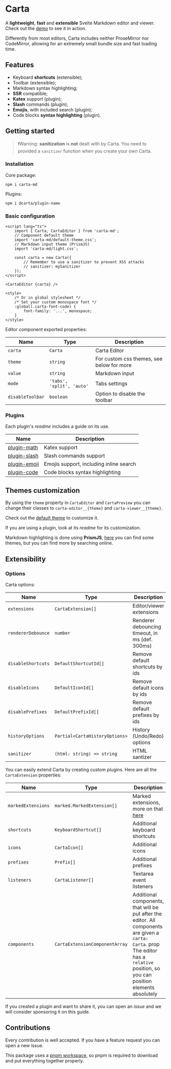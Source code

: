 # Carta

A **lightweight**, **fast** and **extensible** Svelte Markdown editor and viewer. Check out the [demo](http://beartocode.me/carta-md/) to see it in action.

Differently from most editors, Carta includes neither ProseMirror nor CodeMirror, allowing for an extremely small bundle size and fast loading time.

## Features

- Keyboard **shortcuts** (extensible);
- Toolbar (extensible);
- Markdown syntax highlighting;
- **SSR** compatible;
- **Katex** support (plugin);
- **Slash** commands (plugin);
- **Emojis**, with included search (plugin);
- Code blocks **syntax highlighting** (plugin).

## Getting started

> :exclamation:Warning: **sanitization** is **not** dealt with by Carta. You need to provided a `sanitizer` function when you create your own Carta.

### Installation

Core package:

```
npm i carta-md
```

Plugins:

```
npm i @carta/plugin-name
```

### Basic configuration

```svelte
<script lang="ts">
	import { Carta, CartaEditor } from 'carta-md';
	// Component default theme
	import 'carta-md/default-theme.css';
	// Markdown input theme (PrismJS)
	import 'carta-md/light.css';

	const carta = new Carta({
		// Remember to use a sanitizer to prevent XSS attacks
		// sanitizer: mySanitizer
	});
</script>

<CartaEditor {carta} />

<style>
	/* Or in global stylesheet */
	/* Set your custom monospace font */
	:global(.carta-font-code) {
		font-family: '...', monospace;
	}
</style>
```

Editor component exported properties:

| Name             | Type                      | Description                               |
| ---------------- | ------------------------- | ----------------------------------------- |
| `carta`          | `Carta`                   | Carta Editor                              |
| `theme`          | `string`                  | For custom css themes, see below for more |
| `value`          | `string`                  | Markdown input                            |
| `mode`           | `'tabs', 'split', 'auto'` | Tabs settings                             |
| `disableToolbar` | `boolean`                 | Option to disable the toolbar             |

### Plugins

Each plugin's _readme_ includes a guide on its use.

| Name                                                                                     | Description                             |
| ---------------------------------------------------------------------------------------- | --------------------------------------- |
| [plugin-math](https://github.com/BearToCode/carta-md/tree/master/packages/plugin-math)   | Katex support                           |
| [plugin-slash](https://github.com/BearToCode/carta-md/tree/master/packages/plugin-slash) | Slash commands support                  |
| [plugin-emoji](https://github.com/BearToCode/carta-md/tree/master/packages/plugin-emoji) | Emojis support, including inline search |
| [plugin-code](https://github.com/BearToCode/carta-md/tree/master/packages/plugin-code)   | Code blocks syntax highlighting         |

## Themes customization

By using the `theme` property in `CartaEditor` and `CartaPreview` you can change their classes to `carta-editor__{theme}` and `carta-viewer__{theme}`.

Check out the [default theme](https://github.com/BearToCode/carta-md/blob/master/packages/carta-md/src/lib/default-theme.css) to customize it.

If you are using a plugin, look at its _readme_ for its customization.

Markdown highlighting is done using **PrismJS**, [here](https://github.com/PrismJS/prism-themes) you can find some themes, but you can find more by searching online.

## Extensibility

### Options

Carta options:

| Name               | Type                           | Description                                     |
| ------------------ | ------------------------------ | ----------------------------------------------- |
| `extensions`       | `CartaExtension[]`             | Editor/viewer extensions                        |
| `rendererDebounce` | `number`                       | Renderer debouncing timeout, in ms (def. 300ms) |
| `disableShortcuts` | `DefaultShortcutId[]`          | Remove default shortcuts by ids                 |
| `disableIcons`     | `DefaultIconId[]`              | Remove default icons by ids                     |
| `disablePrefixes`  | `DefaultPrefixId[]`            | Remove default prefixes by ids                  |
| `historyOptions`   | `Partial<CartaHistoryOptions>` | History (Undo/Redo) options                     |
| `sanitizer`        | `(html: string) => string`     | HTML santizer                                   |

You can easily extend Carta by creating custom plugins. Here are all the `CartaExtension` properties:

| Name               | Type                           | Description                                                                                                                                                                             |
| ------------------ | ------------------------------ | --------------------------------------------------------------------------------------------------------------------------------------------------------------------------------------- |
| `markedExtensions` | `marked.MarkedExtension[]`     | Marked extensions, more on that [here](https://marked.js.org/using_advanced)                                                                                                            |
| `shortcuts`        | `KeyboardShortcut[]`           | Additional keyboard shortcuts                                                                                                                                                           |
| `icons`            | `CartaIcon[]`                  | Additional icons                                                                                                                                                                        |
| `prefixes`         | `Prefix[]`                     | Additional prefixes                                                                                                                                                                     |
| `listeners`        | `CartaListener[]`              | Textarea event listeners                                                                                                                                                                |
| `components`       | `CartaExtensionComponentArray` | Additional components, that will be put after the editor. All components are given a `carta: Carta`. prop The editor has a `relative` position, so you can position elements absolutely |

If you created a plugin and want to share it, you can open an _issue_ and we will consider sponsoring it on this guide.

## Contributions

Every contribution is well accepted. If you have a feature request you can open a new issue.

This package uses a [pnpm workspace](https://pnpm.io/workspaces), so pnpm is required to download and put everything together properly.
